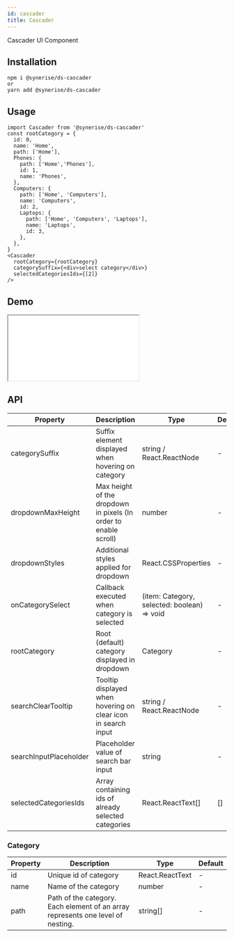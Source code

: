 ```yaml
---
id: cascader
title: Cascader
---
```


Cascader UI Component

## Installation

```
npm i @synerise/ds-cascader
or
yarn add @synerise/ds-cascader
```

## Usage

```
import Cascader from '@synerise/ds-cascader'
const rootCategory = {
  id: 0,
  name: 'Home',
  path: ['Home'],
  Phones: {
    path: ['Home','Phones'],
    id: 1,
    name: 'Phones',
  },
  Computers: {
    path: ['Home', 'Computers'],
    name: 'Computers',
    id: 2,
    Laptops: {
      path: ['Home', 'Computers', 'Laptops'],
      name: 'Laptops',
      id: 3,
    },
  },
}
<Cascader
  rootCategory={rootCategory}
  categorySuffix={<div>select category</div>}
  selectedCategoriesIds={[2]}
/>

```

## Demo

<iframe src="/storybook-static/iframe.html?id=components-cascader--default"></iframe>

## API

| Property               | Description                                                      | Type                                        | Default |
| ---------------------- | ---------------------------------------------------------------- | ------------------------------------------- | ------- |
| categorySuffix         | Suffix element displayed when hovering on category               | string / React.ReactNode                    | -       |
| dropdownMaxHeight      | Max height of the dropdown in pixels (In order to enable scroll) | number                                      | -       |
| dropdownStyles         | Additional styles applied for dropdown                           | React.CSSProperties                         | -       |
| onCategorySelect       | Callback executed when category is selected                      | (item: Category, selected: boolean) => void | -       |
| rootCategory           | Root (default) category displayed in dropdown                    | Category                                    | -       |
| searchClearTooltip     | Tooltip displayed when hovering on clear icon in search input    | string / React.ReactNode                    | -       |
| searchInputPlaceholder | Placeholder value of search bar input                            | string                                      | -       |
| selectedCategoriesIds  | Array containing ids of already selected categories              | React.ReactText[]                           | []      |

### Category

| Property | Description                                                                     | Type            | Default |
| -------- | ------------------------------------------------------------------------------- | --------------- | ------- |
| id       | Unique id of category                                                           | React.ReactText | -       |
| name     | Name of the category                                                            | number          | -       |
| path     | Path of the category. Each element of an array represents one level of nesting. | string[]        | -       |
